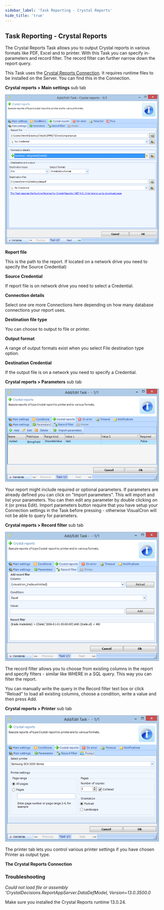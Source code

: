 ```yaml
---
sidebar_label: 'Task Reporting - Crystal Reports'
hide_title: 'true'
---
```


## Task Reporting - Crystal Reports

The Crystal Reports Task allows you to output Crystal reports in various formats like PDF, Excel and to printer. With this Task you can specify in-parameters and record filter. The record filter can further narrow down the report query.
 
This Task uses the [Crystal Reports Connection](../../../server/connection-crystalreports). It requires runtime files to be installed on the Server. You can find this in the Connection.
 
**Crystal reports > Main settings** sub tab

![](../../../../../static/img/clip0sdfgdggfgffg049.png)

**Report file**

This is the path to the report. If located on a network drive you need to specify the Source Credential)
 
**Source Credential**

If report file is on network drive you need to select a Credential.
 
**Connection details**

Select one ore more Connections here depending on how many database connections your report uses.
 
**Destination file type**

You can choose to output to file or printer.
 
**Output format**

A range of output formats exist when you select File destination type option.
 
**Destination Credential**

If the output file is on a network you need to specify a Credential.
 
**Crystal reports > Parameters** sub tab

![](../../../../../static/img/crparameters.png)

Your report might include required or optional parameters. If parameters are already defined you can click on "Import parameters". This will import and list your parameters. You can then edit any parameter by double clicking on it (or press Edit). Import parameters button require that you have setup your Connection settings in the Task before pressing - otherwise VisualCron will not be able to query for parameters.
 
**Crystal reports > Record filter** sub tab

![](../../../../../static/img/cr_recordfilter.png)

The record filter allows you to choose from existing columns in the report and specify filters - similar like WHERE in a SQL query. This way you can filter the report.
 
You can manually write the query in the Record filter text box or click "Reload" to load all existing columns, choose a condition, write a value and then press Add.
 
**Crystal reports > Printer** sub tab

![](../../../../../static/img/cr_printer.png)

The printer tab lets you control various printer settings if you have chosen Printer as output type.
 
**The Crystal Reports Connection**
 
### Troubleshooting
 
*Could not load file or assembly 'CrystalDecisions.ReportAppServer.DataDefModel, Version=13.0.3500.0*

Make sure you installed the Crystal Reports runtime 13.0.24.